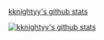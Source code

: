 [kknightyy's github stats](https://github-readme-stats.vercel.app/api/top-langs/?username=kknightyy&layout=compact)


[![kknightyy's github stats](https://github-readme-stats.vercel.app/api?username=kknightyy)](https://github.com/anuraghazra/github-readme-stats)

